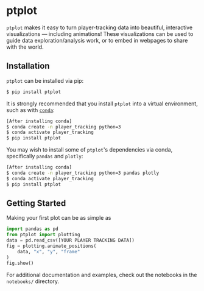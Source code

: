 # ptplot
`ptplot` makes it easy to turn player-tracking data into beautiful,
interactive visualizations — including animations! These visualizations can be used to guide
data exploration/analysis work, or to embed in webpages to share with
the world. 

## Installation

`ptplot` can be installed via pip:

```bash
$ pip install ptplot
```

It is strongly recommended that you install `ptplot` into a virtual
environment, such as with [`conda`](https://docs.conda.io/en/latest/):

```bash
[After installing conda]
$ conda create -n player_tracking python=3
$ conda activate player_tracking
$ pip install ptplot
```

You may wish to install some of `ptplot`'s dependencies
via conda, specifically `pandas` and `plotly`:

```bash
[After installing conda]
$ conda create -n player_tracking python=3 pandas plotly
$ conda activate player_tracking
$ pip install ptplot
```

## Getting Started

Making your first plot can be as simple as

```python
import pandas as pd
from ptplot import plotting
data = pd.read_csv([YOUR PLAYER TRACKING DATA])
fig = plotting.animate_positions(
    data, "x", "y", "frame"
)
fig.show()
```

For additional documentation and examples, check out the
notebooks in the `notebooks/` directory. 